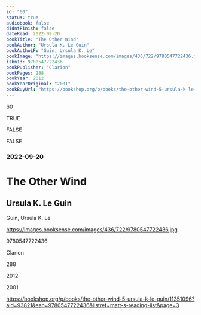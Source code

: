 ```yaml
---
id: "60"
status: true
audiobook: false
didntFinish: false
dateRead: 2022-09-20
bookTitle: "The Other Wind"
bookAuthor: "Ursula K. Le Guin"
bookAuthoLF: "Guin, Ursula K. Le"
bookImage: "https://images.booksense.com/images/436/722/9780547722436.jpg"
isbn13: 9780547722436
bookPublisher: "Clarion"
bookPages: 288
bookYear: 2012
bookYearOriginal: "2001"
bookBuyUrl: "https://bookshop.org/p/books/the-other-wind-5-ursula-k-le-guin/11351096?aid=93821&ean=9780547722436&listref=matt-s-reading-list&page=3"
---
```

60

TRUE

FALSE

FALSE

### 2022-09-20

# The Other Wind

## Ursula K. Le Guin

Guin, Ursula K. Le

https://images.booksense.com/images/436/722/9780547722436.jpg

9780547722436

Clarion

288

2012

2001

https://bookshop.org/p/books/the-other-wind-5-ursula-k-le-guin/11351096?aid=93821&ean=9780547722436&listref=matt-s-reading-list&page=3